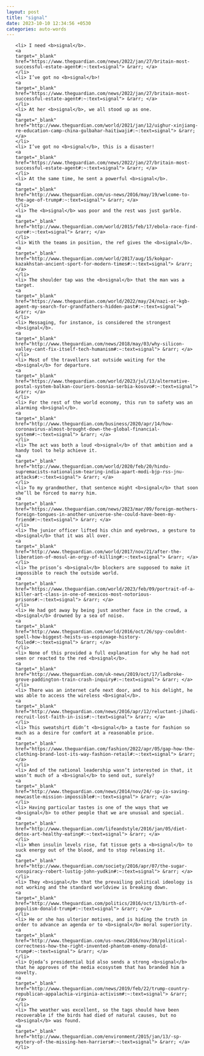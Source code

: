 ```yaml
---
layout: post
title: "signal"
date: 2023-10-10 12:34:56 +0530
categories: auto-words
---
```

<ol>

    <li> I need <b>signal</b>.
    <a 
    target="_blank" 
    href="https://www.theguardian.com/news/2022/jan/27/britain-most-successful-estate-agent#:~:text=signal"> &rarr; </a>
    </li>
    <li> I’ve got no <b>signal</b>!
    <a 
    target="_blank" 
    href="https://www.theguardian.com/news/2022/jan/27/britain-most-successful-estate-agent#:~:text=signal"> &rarr; </a>
    </li>
    <li> At her <b>signal</b>, we all stood up as one.
    <a 
    target="_blank" 
    href="http://www.theguardian.com/world/2021/jan/12/uighur-xinjiang-re-education-camp-china-gulbahar-haitiwaji#:~:text=signal"> &rarr; </a>
    </li>
    <li> I’ve got no <b>signal</b>, this is a disaster!
    <a 
    target="_blank" 
    href="https://www.theguardian.com/news/2022/jan/27/britain-most-successful-estate-agent#:~:text=signal"> &rarr; </a>
    </li>
    <li> At the same time, he sent a powerful <b>signal</b>.
    <a 
    target="_blank" 
    href="http://www.theguardian.com/us-news/2016/may/19/welcome-to-the-age-of-trump#:~:text=signal"> &rarr; </a>
    </li>
    <li> The <b>signal</b> was poor and the rest was just garble.
    <a 
    target="_blank" 
    href="http://www.theguardian.com/world/2015/feb/17/ebola-race-find-cure#:~:text=signal"> &rarr; </a>
    </li>
    <li> With the teams in position, the ref gives the <b>signal</b>.
    <a 
    target="_blank" 
    href="http://www.theguardian.com/world/2017/aug/15/kokpar-kazakhstan-ancient-sport-for-modern-times#:~:text=signal"> &rarr; </a>
    </li>
    <li> The shoulder tap was the <b>signal</b> that the man was a target.
    <a 
    target="_blank" 
    href="https://www.theguardian.com/world/2022/may/24/nazi-or-kgb-agent-my-search-for-grandfathers-hidden-past#:~:text=signal"> &rarr; </a>
    </li>
    <li> Messaging, for instance, is considered the strongest <b>signal</b>.
    <a 
    target="_blank" 
    href="http://www.theguardian.com/news/2018/may/03/why-silicon-valley-cant-fix-itself-tech-humanism#:~:text=signal"> &rarr; </a>
    </li>
    <li> Most of the travellers sat outside waiting for the <b>signal</b> for departure.
    <a 
    target="_blank" 
    href="https://www.theguardian.com/world/2023/jul/13/alternative-postal-system-balkan-couriers-bosnia-serbia-kosovo#:~:text=signal"> &rarr; </a>
    </li>
    <li> For the rest of the world economy, this run to safety was an alarming <b>signal</b>.
    <a 
    target="_blank" 
    href="http://www.theguardian.com/business/2020/apr/14/how-coronavirus-almost-brought-down-the-global-financial-system#:~:text=signal"> &rarr; </a>
    </li>
    <li> The act was both a loud <b>signal</b> of that ambition and a handy tool to help achieve it.
    <a 
    target="_blank" 
    href="http://www.theguardian.com/world/2020/feb/20/hindu-supremacists-nationalism-tearing-india-apart-modi-bjp-rss-jnu-attacks#:~:text=signal"> &rarr; </a>
    </li>
    <li> To my grandmother, that sentence might <b>signal</b> that soon she’ll be forced to marry him.
    <a 
    target="_blank" 
    href="https://www.theguardian.com/news/2023/mar/09/foreign-mothers-foreign-tongues-in-another-universe-she-could-have-been-my-friend#:~:text=signal"> &rarr; </a>
    </li>
    <li> The junior officer lifted his chin and eyebrows, a gesture to <b>signal</b> that it was all over.
    <a 
    target="_blank" 
    href="http://www.theguardian.com/world/2017/nov/21/after-the-liberation-of-mosul-an-orgy-of-killing#:~:text=signal"> &rarr; </a>
    </li>
    <li> The prison’s <b>signal</b> blockers are supposed to make it impossible to reach the outside world.
    <a 
    target="_blank" 
    href="https://www.theguardian.com/world/2023/feb/09/portrait-of-a-killer-art-class-in-one-of-mexicos-most-notorious-prisons#:~:text=signal"> &rarr; </a>
    </li>
    <li> He had got away by being just another face in the crowd, a <b>signal</b> drowned by a sea of noise.
    <a 
    target="_blank" 
    href="http://www.theguardian.com/world/2016/oct/26/spy-couldnt-spell-how-biggest-heists-us-espionage-history-foiled#:~:text=signal"> &rarr; </a>
    </li>
    <li> None of this provided a full explanation for why he had not seen or reacted to the red <b>signal</b>.
    <a 
    target="_blank" 
    href="http://www.theguardian.com/uk-news/2019/oct/17/ladbroke-grove-paddington-train-crash-inquiry#:~:text=signal"> &rarr; </a>
    </li>
    <li> There was an internet cafe next door, and to his delight, he was able to access the wireless <b>signal</b>.
    <a 
    target="_blank" 
    href="http://www.theguardian.com/news/2016/apr/12/reluctant-jihadi-recruit-lost-faith-in-isis#:~:text=signal"> &rarr; </a>
    </li>
    <li> This sweatshirt didn’t <b>signal</b> a taste for fashion so much as a desire for comfort at a reasonable price.
    <a 
    target="_blank" 
    href="https://www.theguardian.com/fashion/2022/apr/05/gap-how-the-clothing-brand-lost-its-way-fashion-retail#:~:text=signal"> &rarr; </a>
    </li>
    <li> And of the national leadership wasn’t interested in that, it wasn’t much of a <b>signal</b> to send out, surely?
    <a 
    target="_blank" 
    href="http://www.theguardian.com/news/2014/nov/24/-sp-is-saving-newcastle-mission-impossible#:~:text=signal"> &rarr; </a>
    </li>
    <li> Having particular tastes is one of the ways that we <b>signal</b> to other people that we are unusual and special.
    <a 
    target="_blank" 
    href="http://www.theguardian.com/lifeandstyle/2016/jan/05/diet-detox-art-healthy-eating#:~:text=signal"> &rarr; </a>
    </li>
    <li> When insulin levels rise, fat tissue gets a <b>signal</b> to suck energy out of the blood, and to stop releasing it.
    <a 
    target="_blank" 
    href="http://www.theguardian.com/society/2016/apr/07/the-sugar-conspiracy-robert-lustig-john-yudkin#:~:text=signal"> &rarr; </a>
    </li>
    <li> They <b>signal</b> that the prevailing political ideology is not working and the standard worldview is breaking down.
    <a 
    target="_blank" 
    href="http://www.theguardian.com/politics/2016/oct/13/birth-of-populism-donald-trump#:~:text=signal"> &rarr; </a>
    </li>
    <li> He or she has ulterior motives, and is hiding the truth in order to advance an agenda or to <b>signal</b> moral superiority.
    <a 
    target="_blank" 
    href="http://www.theguardian.com/us-news/2016/nov/30/political-correctness-how-the-right-invented-phantom-enemy-donald-trump#:~:text=signal"> &rarr; </a>
    </li>
    <li> Ojeda’s presidential bid also sends a strong <b>signal</b> that he approves of the media ecosystem that has branded him a novelty.
    <a 
    target="_blank" 
    href="http://www.theguardian.com/news/2019/feb/22/trump-country-republican-appalachia-virginia-activism#:~:text=signal"> &rarr; </a>
    </li>
    <li> The weather was excellent, so the tags should have been recoverable if the birds had died of natural causes, but no <b>signal</b> was found.
    <a 
    target="_blank" 
    href="http://www.theguardian.com/environment/2015/jan/13/-sp-mystery-of-the-missing-hen-harriers#:~:text=signal"> &rarr; </a>
    </li>